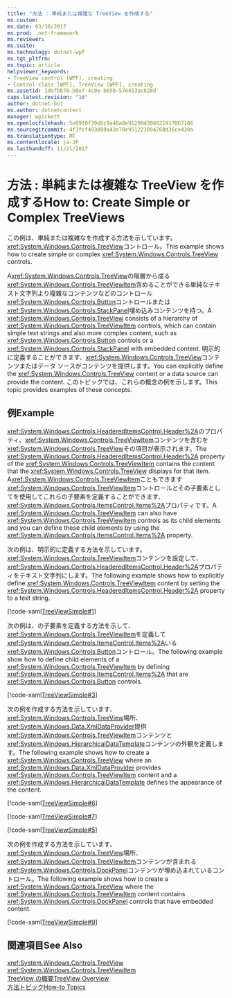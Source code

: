 ```yaml
---
title: "方法 : 単純または複雑な TreeView を作成する"
ms.custom: 
ms.date: 03/30/2017
ms.prod: .net-framework
ms.reviewer: 
ms.suite: 
ms.technology: dotnet-wpf
ms.tgt_pltfrm: 
ms.topic: article
helpviewer_keywords:
- TreeView control [WPF], creating
- Control class [WPF], TreeView [WPF], creating
ms.assetid: 1defbb78-b8e7-4c0e-b650-576453ac828d
caps.latest.revision: "16"
author: dotnet-bot
ms.author: dotnetcontent
manager: wpickett
ms.openlocfilehash: 5e09f0f39d0c9a40a0e91299d308921917067166
ms.sourcegitcommit: 4f3fef493080a43e70e951223894768d36ce430a
ms.translationtype: MT
ms.contentlocale: ja-JP
ms.lasthandoff: 11/21/2017
---
```

# <a name="how-to-create-simple-or-complex-treeviews"></a><span data-ttu-id="e6614-102">方法 : 単純または複雑な TreeView を作成する</span><span class="sxs-lookup"><span data-stu-id="e6614-102">How to: Create Simple or Complex TreeViews</span></span>
<span data-ttu-id="e6614-103">この例は、単純または複雑なを作成する方法を示しています。<xref:System.Windows.Controls.TreeView>コントロール。</span><span class="sxs-lookup"><span data-stu-id="e6614-103">This example shows how to create simple or complex <xref:System.Windows.Controls.TreeView> controls.</span></span>  
  
 <span data-ttu-id="e6614-104">A<xref:System.Windows.Controls.TreeView>の階層から成る<xref:System.Windows.Controls.TreeViewItem>含めることができる単純なテキスト文字列より複雑なコンテンツなどのコントロール<xref:System.Windows.Controls.Button>コントロールまたは<xref:System.Windows.Controls.StackPanel>埋め込みコンテンツを持つ。</span><span class="sxs-lookup"><span data-stu-id="e6614-104">A <xref:System.Windows.Controls.TreeView> consists of a hierarchy of <xref:System.Windows.Controls.TreeViewItem> controls, which can contain simple text strings and also more complex content, such as <xref:System.Windows.Controls.Button> controls or a <xref:System.Windows.Controls.StackPanel> with embedded content.</span></span> <span data-ttu-id="e6614-105">明示的に定義することができます、<xref:System.Windows.Controls.TreeView>コンテンツまたはデータ ソースがコンテンツを提供します。</span><span class="sxs-lookup"><span data-stu-id="e6614-105">You can explicitly define the <xref:System.Windows.Controls.TreeView> content or a data source can provide the content.</span></span> <span data-ttu-id="e6614-106">このトピックでは、これらの概念の例を示します。</span><span class="sxs-lookup"><span data-stu-id="e6614-106">This topic provides examples of these concepts.</span></span>  
  
## <a name="example"></a><span data-ttu-id="e6614-107">例</span><span class="sxs-lookup"><span data-stu-id="e6614-107">Example</span></span>  
 <span data-ttu-id="e6614-108"><xref:System.Windows.Controls.HeaderedItemsControl.Header%2A>のプロパティ、<xref:System.Windows.Controls.TreeViewItem>コンテンツを含むを<xref:System.Windows.Controls.TreeView>その項目が表示されます。</span><span class="sxs-lookup"><span data-stu-id="e6614-108">The <xref:System.Windows.Controls.HeaderedItemsControl.Header%2A> property of the <xref:System.Windows.Controls.TreeViewItem> contains the content that the <xref:System.Windows.Controls.TreeView> displays for that item.</span></span> <span data-ttu-id="e6614-109">A<xref:System.Windows.Controls.TreeViewItem>こともできます<xref:System.Windows.Controls.TreeViewItem>コントロールとその子要素としてを使用してこれらの子要素を定義することができます、<xref:System.Windows.Controls.ItemsControl.Items%2A>プロパティです。</span><span class="sxs-lookup"><span data-stu-id="e6614-109">A <xref:System.Windows.Controls.TreeViewItem> can also have <xref:System.Windows.Controls.TreeViewItem> controls as its child elements and you can define these child elements by using the <xref:System.Windows.Controls.ItemsControl.Items%2A> property.</span></span>  
  
 <span data-ttu-id="e6614-110">次の例は、明示的に定義する方法を示しています。<xref:System.Windows.Controls.TreeViewItem>コンテンツを設定して、<xref:System.Windows.Controls.HeaderedItemsControl.Header%2A>プロパティをテキスト文字列にします。</span><span class="sxs-lookup"><span data-stu-id="e6614-110">The following example shows how to explicitly define <xref:System.Windows.Controls.TreeViewItem> content by setting the <xref:System.Windows.Controls.HeaderedItemsControl.Header%2A> property to a text string.</span></span>  
  
 [!code-xaml[TreeViewSimple#1](../../../../samples/snippets/csharp/VS_Snippets_Wpf/TreeViewSimple/CS/Window1.xaml#1)]  
  
 <span data-ttu-id="e6614-111">次の例は、の子要素を定義する方法を示して、<xref:System.Windows.Controls.TreeViewItem>を定義して<xref:System.Windows.Controls.ItemsControl.Items%2A>いる<xref:System.Windows.Controls.Button>コントロール。</span><span class="sxs-lookup"><span data-stu-id="e6614-111">The following example show how to define child elements of a <xref:System.Windows.Controls.TreeViewItem> by defining <xref:System.Windows.Controls.ItemsControl.Items%2A> that are <xref:System.Windows.Controls.Button> controls.</span></span>  
  
 [!code-xaml[TreeViewSimple#3](../../../../samples/snippets/csharp/VS_Snippets_Wpf/TreeViewSimple/CS/Window1.xaml#3)]  
  
 <span data-ttu-id="e6614-112">次の例を作成する方法を示しています、<xref:System.Windows.Controls.TreeView>場所、<xref:System.Windows.Data.XmlDataProvider>提供<xref:System.Windows.Controls.TreeViewItem>コンテンツと<xref:System.Windows.HierarchicalDataTemplate>コンテンツの外観を定義します。</span><span class="sxs-lookup"><span data-stu-id="e6614-112">The following example shows how to create a <xref:System.Windows.Controls.TreeView> where an <xref:System.Windows.Data.XmlDataProvider> provides <xref:System.Windows.Controls.TreeViewItem> content and a <xref:System.Windows.HierarchicalDataTemplate> defines the appearance of the content.</span></span>  
  
 [!code-xaml[TreeViewSimple#6](../../../../samples/snippets/csharp/VS_Snippets_Wpf/TreeViewSimple/CS/Window1.xaml#6)]  
  
 [!code-xaml[TreeViewSimple#7](../../../../samples/snippets/csharp/VS_Snippets_Wpf/TreeViewSimple/CS/Window1.xaml#7)]  
  
 [!code-xaml[TreeViewSimple#5](../../../../samples/snippets/csharp/VS_Snippets_Wpf/TreeViewSimple/CS/Window1.xaml#5)]  
  
 <span data-ttu-id="e6614-113">次の例を作成する方法を示しています、<xref:System.Windows.Controls.TreeView>場所、<xref:System.Windows.Controls.TreeViewItem>コンテンツが含まれる<xref:System.Windows.Controls.DockPanel>コンテンツが埋め込まれているコントロール。</span><span class="sxs-lookup"><span data-stu-id="e6614-113">The following example shows how to create a <xref:System.Windows.Controls.TreeView> where the <xref:System.Windows.Controls.TreeViewItem> content contains <xref:System.Windows.Controls.DockPanel> controls that have embedded content.</span></span>  
  
 [!code-xaml[TreeViewSimple#9](../../../../samples/snippets/csharp/VS_Snippets_Wpf/TreeViewSimple/CS/Window1.xaml#9)]  
  
## <a name="see-also"></a><span data-ttu-id="e6614-114">関連項目</span><span class="sxs-lookup"><span data-stu-id="e6614-114">See Also</span></span>  
 <xref:System.Windows.Controls.TreeView>  
 <xref:System.Windows.Controls.TreeViewItem>  
 [<span data-ttu-id="e6614-115">TreeView の概要</span><span class="sxs-lookup"><span data-stu-id="e6614-115">TreeView Overview</span></span>](../../../../docs/framework/wpf/controls/treeview-overview.md)  
 [<span data-ttu-id="e6614-116">方法トピック</span><span class="sxs-lookup"><span data-stu-id="e6614-116">How-to Topics</span></span>](../../../../docs/framework/wpf/controls/treeview-how-to-topics.md)
